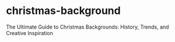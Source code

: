 # christmas-background
The Ultimate Guide to Christmas Backgrounds: History, Trends, and Creative Inspiration
